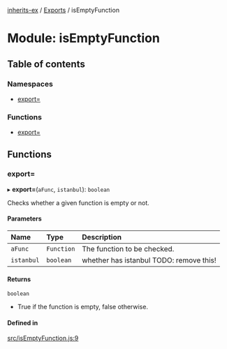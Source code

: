 [inherits-ex](../README.md) / [Exports](../modules.md) / isEmptyFunction

# Module: isEmptyFunction

## Table of contents

### Namespaces

- [export&#x3D;](isEmptyFunction.export_.md)

### Functions

- [export&#x3D;](isEmptyFunction.md#export&#x3D;)

## Functions

### export&#x3D;

▸ **export=**(`aFunc`, `istanbul`): `boolean`

Checks whether a given function is empty or not.

#### Parameters

| Name | Type | Description |
| :------ | :------ | :------ |
| `aFunc` | `Function` | The function to be checked. |
| `istanbul` | `boolean` | whether has istanbul TODO: remove this! |

#### Returns

`boolean`

- True if the function is empty, false otherwise.

#### Defined in

[src/isEmptyFunction.js:9](https://github.com/snowyu/inherits-ex.js/blob/2bbec9d/src/isEmptyFunction.js#L9)

